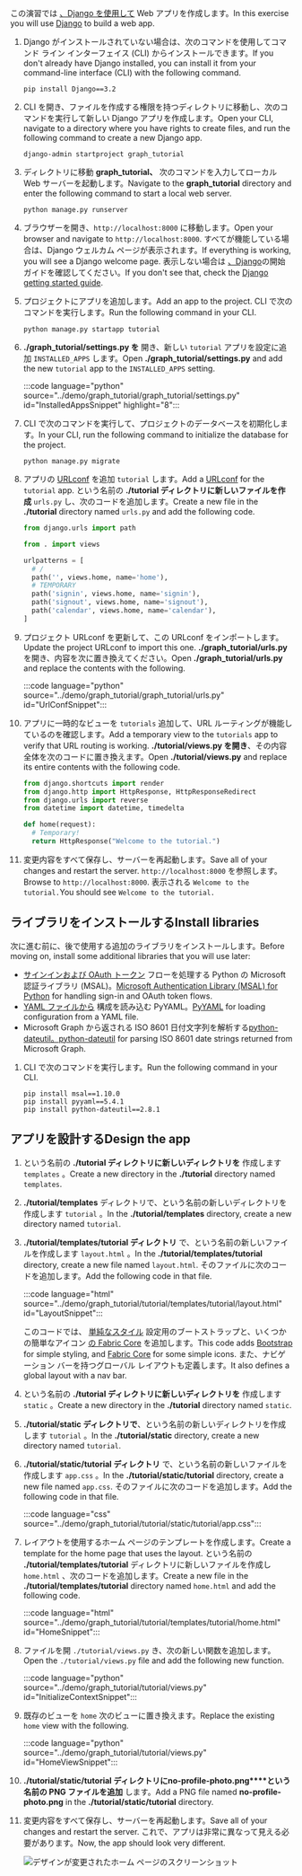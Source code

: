 <!-- markdownlint-disable MD002 MD041 -->

<span data-ttu-id="8d08f-101">この演習では [、Django を使用して](https://www.djangoproject.com/) Web アプリを作成します。</span><span class="sxs-lookup"><span data-stu-id="8d08f-101">In this exercise you will use [Django](https://www.djangoproject.com/) to build a web app.</span></span>

1. <span data-ttu-id="8d08f-102">Django がインストールされていない場合は、次のコマンドを使用してコマンド ライン インターフェイス (CLI) からインストールできます。</span><span class="sxs-lookup"><span data-stu-id="8d08f-102">If you don't already have Django installed, you can install it from your command-line interface (CLI) with the following command.</span></span>

    ```Shell
    pip install Django==3.2
    ```

1. <span data-ttu-id="8d08f-103">CLI を開き、ファイルを作成する権限を持つディレクトリに移動し、次のコマンドを実行して新しい Django アプリを作成します。</span><span class="sxs-lookup"><span data-stu-id="8d08f-103">Open your CLI, navigate to a directory where you have rights to create files, and run the following command to create a new Django app.</span></span>

    ```Shell
    django-admin startproject graph_tutorial
    ```

1. <span data-ttu-id="8d08f-104">ディレクトリに移動 **graph_tutorial、** 次のコマンドを入力してローカル Web サーバーを起動します。</span><span class="sxs-lookup"><span data-stu-id="8d08f-104">Navigate to the **graph_tutorial** directory and enter the following command to start a local web server.</span></span>

    ```Shell
    python manage.py runserver
    ```

1. <span data-ttu-id="8d08f-105">ブラウザーを開き、`http://localhost:8000` に移動します。</span><span class="sxs-lookup"><span data-stu-id="8d08f-105">Open your browser and navigate to `http://localhost:8000`.</span></span> <span data-ttu-id="8d08f-106">すべてが機能している場合は、Django ウェルカム ページが表示されます。</span><span class="sxs-lookup"><span data-stu-id="8d08f-106">If everything is working, you will see a Django welcome page.</span></span> <span data-ttu-id="8d08f-107">表示しない場合は [、Django](https://www.djangoproject.com/start/)の開始ガイドを確認してください。</span><span class="sxs-lookup"><span data-stu-id="8d08f-107">If you don't see that, check the [Django getting started guide](https://www.djangoproject.com/start/).</span></span>

1. <span data-ttu-id="8d08f-108">プロジェクトにアプリを追加します。</span><span class="sxs-lookup"><span data-stu-id="8d08f-108">Add an app to the project.</span></span> <span data-ttu-id="8d08f-109">CLI で次のコマンドを実行します。</span><span class="sxs-lookup"><span data-stu-id="8d08f-109">Run the following command in your CLI.</span></span>

    ```Shell
    python manage.py startapp tutorial
    ```

1. <span data-ttu-id="8d08f-110">**./graph_tutorial/settings.py を** 開き、新しい `tutorial` アプリを設定に追加 `INSTALLED_APPS` します。</span><span class="sxs-lookup"><span data-stu-id="8d08f-110">Open **./graph_tutorial/settings.py** and add the new `tutorial` app to the `INSTALLED_APPS` setting.</span></span>

    :::code language="python" source="../demo/graph_tutorial/graph_tutorial/settings.py" id="InstalledAppsSnippet" highlight="8":::

1. <span data-ttu-id="8d08f-111">CLI で次のコマンドを実行して、プロジェクトのデータベースを初期化します。</span><span class="sxs-lookup"><span data-stu-id="8d08f-111">In your CLI, run the following command to initialize the database for the project.</span></span>

    ```Shell
    python manage.py migrate
    ```

1. <span data-ttu-id="8d08f-112">アプリの [URLconf](https://docs.djangoproject.com/en/3.0/topics/http/urls/) を追加 `tutorial` します。</span><span class="sxs-lookup"><span data-stu-id="8d08f-112">Add a [URLconf](https://docs.djangoproject.com/en/3.0/topics/http/urls/) for the `tutorial` app.</span></span> <span data-ttu-id="8d08f-113">という名前の **./tutorial ディレクトリに新しいファイルを作成** `urls.py` し、次のコードを追加します。</span><span class="sxs-lookup"><span data-stu-id="8d08f-113">Create a new file in the **./tutorial** directory named `urls.py` and add the following code.</span></span>

    ```python
    from django.urls import path

    from . import views

    urlpatterns = [
      # /
      path('', views.home, name='home'),
      # TEMPORARY
      path('signin', views.home, name='signin'),
      path('signout', views.home, name='signout'),
      path('calendar', views.home, name='calendar'),
    ]
    ```

1. <span data-ttu-id="8d08f-114">プロジェクト URLconf を更新して、この URLconf をインポートします。</span><span class="sxs-lookup"><span data-stu-id="8d08f-114">Update the project URLconf to import this one.</span></span> <span data-ttu-id="8d08f-115">**./graph_tutorial/urls.py** を開き、内容を次に置き換えてください。</span><span class="sxs-lookup"><span data-stu-id="8d08f-115">Open **./graph_tutorial/urls.py** and replace the contents with the following.</span></span>

    :::code language="python" source="../demo/graph_tutorial/graph_tutorial/urls.py" id="UrlConfSnippet":::

1. <span data-ttu-id="8d08f-116">アプリに一時的なビューを `tutorials` 追加して、URL ルーティングが機能しているのを確認します。</span><span class="sxs-lookup"><span data-stu-id="8d08f-116">Add a temporary view to the `tutorials` app to verify that URL routing is working.</span></span> <span data-ttu-id="8d08f-117">**./tutorial/views.py を開き**、その内容全体を次のコードに置き換えます。</span><span class="sxs-lookup"><span data-stu-id="8d08f-117">Open **./tutorial/views.py** and replace its entire contents with the following code.</span></span>

    ```python
    from django.shortcuts import render
    from django.http import HttpResponse, HttpResponseRedirect
    from django.urls import reverse
    from datetime import datetime, timedelta

    def home(request):
      # Temporary!
      return HttpResponse("Welcome to the tutorial.")
    ```

1. <span data-ttu-id="8d08f-118">変更内容をすべて保存し、サーバーを再起動します。</span><span class="sxs-lookup"><span data-stu-id="8d08f-118">Save all of your changes and restart the server.</span></span> <span data-ttu-id="8d08f-119">`http://localhost:8000` を参照します。</span><span class="sxs-lookup"><span data-stu-id="8d08f-119">Browse to `http://localhost:8000`.</span></span> <span data-ttu-id="8d08f-120">表示される `Welcome to the tutorial.`</span><span class="sxs-lookup"><span data-stu-id="8d08f-120">You should see `Welcome to the tutorial.`</span></span>

## <a name="install-libraries"></a><span data-ttu-id="8d08f-121">ライブラリをインストールする</span><span class="sxs-lookup"><span data-stu-id="8d08f-121">Install libraries</span></span>

<span data-ttu-id="8d08f-122">次に進む前に、後で使用する追加のライブラリをインストールします。</span><span class="sxs-lookup"><span data-stu-id="8d08f-122">Before moving on, install some additional libraries that you will use later:</span></span>

- <span data-ttu-id="8d08f-123">[サインインおよび OAuth トークン](https://github.com/AzureAD/microsoft-authentication-library-for-python) フローを処理する Python の Microsoft 認証ライブラリ (MSAL)。</span><span class="sxs-lookup"><span data-stu-id="8d08f-123">[Microsoft Authentication Library (MSAL) for Python](https://github.com/AzureAD/microsoft-authentication-library-for-python) for handling sign-in and OAuth token flows.</span></span>
- <span data-ttu-id="8d08f-124">[YAML ファイルから](https://pyyaml.org/wiki/PyYAMLDocumentation) 構成を読み込む PyYAML。</span><span class="sxs-lookup"><span data-stu-id="8d08f-124">[PyYAML](https://pyyaml.org/wiki/PyYAMLDocumentation) for loading configuration from a YAML file.</span></span>
- <span data-ttu-id="8d08f-125">Microsoft Graph から返される ISO 8601 日付文字列を解析する[python-dateutil。](https://pypi.org/project/python-dateutil/)</span><span class="sxs-lookup"><span data-stu-id="8d08f-125">[python-dateutil](https://pypi.org/project/python-dateutil/) for parsing ISO 8601 date strings returned from Microsoft Graph.</span></span>

1. <span data-ttu-id="8d08f-126">CLI で次のコマンドを実行します。</span><span class="sxs-lookup"><span data-stu-id="8d08f-126">Run the following command in your CLI.</span></span>

    ```Shell
    pip install msal==1.10.0
    pip install pyyaml==5.4.1
    pip install python-dateutil==2.8.1
    ```

## <a name="design-the-app"></a><span data-ttu-id="8d08f-127">アプリを設計する</span><span class="sxs-lookup"><span data-stu-id="8d08f-127">Design the app</span></span>

1. <span data-ttu-id="8d08f-128">という名前の **./tutorial ディレクトリに新しいディレクトリを** 作成します `templates` 。</span><span class="sxs-lookup"><span data-stu-id="8d08f-128">Create a new directory in the **./tutorial** directory named `templates`.</span></span>

1. <span data-ttu-id="8d08f-129">**./tutorial/templates** ディレクトリで、という名前の新しいディレクトリを作成します `tutorial` 。</span><span class="sxs-lookup"><span data-stu-id="8d08f-129">In the **./tutorial/templates** directory, create a new directory named `tutorial`.</span></span>

1. <span data-ttu-id="8d08f-130">**./tutorial/templates/tutorial ディレクトリ** で、という名前の新しいファイルを作成します `layout.html` 。</span><span class="sxs-lookup"><span data-stu-id="8d08f-130">In the **./tutorial/templates/tutorial** directory, create a new file named `layout.html`.</span></span> <span data-ttu-id="8d08f-131">そのファイルに次のコードを追加します。</span><span class="sxs-lookup"><span data-stu-id="8d08f-131">Add the following code in that file.</span></span>

    :::code language="html" source="../demo/graph_tutorial/tutorial/templates/tutorial/layout.html" id="LayoutSnippet":::

    <span data-ttu-id="8d08f-132">このコードでは、 [単純なスタイル](http://getbootstrap.com/) 設定用のブートストラップと、いくつかの簡単なアイコン [の Fabric Core](https://developer.microsoft.com/fluentui#/get-started#fabric-core) を追加します。</span><span class="sxs-lookup"><span data-stu-id="8d08f-132">This code adds [Bootstrap](http://getbootstrap.com/) for simple styling, and [Fabric Core](https://developer.microsoft.com/fluentui#/get-started#fabric-core) for some simple icons.</span></span> <span data-ttu-id="8d08f-133">また、ナビゲーション バーを持つグローバル レイアウトも定義します。</span><span class="sxs-lookup"><span data-stu-id="8d08f-133">It also defines a global layout with a nav bar.</span></span>

1. <span data-ttu-id="8d08f-134">という名前の **./tutorial ディレクトリに新しいディレクトリを** 作成します `static` 。</span><span class="sxs-lookup"><span data-stu-id="8d08f-134">Create a new directory in the **./tutorial** directory named `static`.</span></span>

1. <span data-ttu-id="8d08f-135">**./tutorial/static ディレクトリで**、という名前の新しいディレクトリを作成します `tutorial` 。</span><span class="sxs-lookup"><span data-stu-id="8d08f-135">In the **./tutorial/static** directory, create a new directory named `tutorial`.</span></span>

1. <span data-ttu-id="8d08f-136">**./tutorial/static/tutorial ディレクトリ** で、という名前の新しいファイルを作成します `app.css` 。</span><span class="sxs-lookup"><span data-stu-id="8d08f-136">In the **./tutorial/static/tutorial** directory, create a new file named `app.css`.</span></span> <span data-ttu-id="8d08f-137">そのファイルに次のコードを追加します。</span><span class="sxs-lookup"><span data-stu-id="8d08f-137">Add the following code in that file.</span></span>

    :::code language="css" source="../demo/graph_tutorial/tutorial/static/tutorial/app.css":::

1. <span data-ttu-id="8d08f-138">レイアウトを使用するホーム ページのテンプレートを作成します。</span><span class="sxs-lookup"><span data-stu-id="8d08f-138">Create a template for the home page that uses the layout.</span></span> <span data-ttu-id="8d08f-139">という名前の **./tutorial/templates/tutorial** ディレクトリに新しいファイルを作成し `home.html` 、次のコードを追加します。</span><span class="sxs-lookup"><span data-stu-id="8d08f-139">Create a new file in the **./tutorial/templates/tutorial** directory named `home.html` and add the following code.</span></span>

    :::code language="html" source="../demo/graph_tutorial/tutorial/templates/tutorial/home.html" id="HomeSnippet":::

1. <span data-ttu-id="8d08f-140">ファイルを開 `./tutorial/views.py` き、次の新しい関数を追加します。</span><span class="sxs-lookup"><span data-stu-id="8d08f-140">Open the `./tutorial/views.py` file and add the following new function.</span></span>

    :::code language="python" source="../demo/graph_tutorial/tutorial/views.py" id="InitializeContextSnippet":::

1. <span data-ttu-id="8d08f-141">既存のビューを `home` 次のビューに置き換えます。</span><span class="sxs-lookup"><span data-stu-id="8d08f-141">Replace the existing `home` view with the following.</span></span>

    :::code language="python" source="../demo/graph_tutorial/tutorial/views.py" id="HomeViewSnippet":::

1. <span data-ttu-id="8d08f-142">**./tutorial/static/tutorial ディレクトリにno-profile-photo.png\*\*\*\*という名前の PNG ファイルを追加** します。</span><span class="sxs-lookup"><span data-stu-id="8d08f-142">Add a PNG file named **no-profile-photo.png** in the **./tutorial/static/tutorial** directory.</span></span>

1. <span data-ttu-id="8d08f-143">変更内容をすべて保存し、サーバーを再起動します。</span><span class="sxs-lookup"><span data-stu-id="8d08f-143">Save all of your changes and restart the server.</span></span> <span data-ttu-id="8d08f-144">これで、アプリは非常に異なって見える必要があります。</span><span class="sxs-lookup"><span data-stu-id="8d08f-144">Now, the app should look very different.</span></span>

    ![デザインが変更されたホーム ページのスクリーンショット](./images/create-app-01.png)
